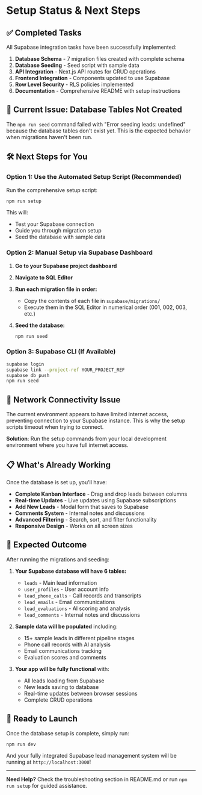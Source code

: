 # Setup Status & Next Steps

## ✅ Completed Tasks

All Supabase integration tasks have been successfully implemented:

1. **Database Schema** - 7 migration files created with complete schema
2. **Database Seeding** - Seed script with sample data  
3. **API Integration** - Next.js API routes for CRUD operations
4. **Frontend Integration** - Components updated to use Supabase
5. **Row Level Security** - RLS policies implemented
6. **Documentation** - Comprehensive README with setup instructions

## 🚧 Current Issue: Database Tables Not Created

The `npm run seed` command failed with "Error seeding leads: undefined" because the database tables don't exist yet. This is the expected behavior when migrations haven't been run.

## 🛠️ Next Steps for You

### Option 1: Use the Automated Setup Script (Recommended)

Run the comprehensive setup script:
```bash
npm run setup
```

This will:
- Test your Supabase connection
- Guide you through migration setup
- Seed the database with sample data

### Option 2: Manual Setup via Supabase Dashboard

1. **Go to your Supabase project dashboard**
2. **Navigate to SQL Editor**
3. **Run each migration file in order:**
   - Copy the contents of each file in `supabase/migrations/` 
   - Execute them in the SQL Editor in numerical order (001, 002, 003, etc.)

4. **Seed the database:**
   ```bash
   npm run seed
   ```

### Option 3: Supabase CLI (If Available)

```bash
supabase login
supabase link --project-ref YOUR_PROJECT_REF  
supabase db push
npm run seed
```

## 🐛 Network Connectivity Issue

The current environment appears to have limited internet access, preventing connection to your Supabase instance. This is why the setup scripts timeout when trying to connect.

**Solution**: Run the setup commands from your local development environment where you have full internet access.

## 📋 What's Already Working

Once the database is set up, you'll have:

- **Complete Kanban Interface** - Drag and drop leads between columns
- **Real-time Updates** - Live updates using Supabase subscriptions  
- **Add New Leads** - Modal form that saves to Supabase
- **Comments System** - Internal notes and discussions
- **Advanced Filtering** - Search, sort, and filter functionality
- **Responsive Design** - Works on all screen sizes

## 🎯 Expected Outcome

After running the migrations and seeding:

1. **Your Supabase database will have 6 tables:**
   - `leads` - Main lead information
   - `user_profiles` - User account info
   - `lead_phone_calls` - Call records and transcripts
   - `lead_emails` - Email communications
   - `lead_evaluations` - AI scoring and analysis
   - `lead_comments` - Internal notes and discussions

2. **Sample data will be populated** including:
   - 15+ sample leads in different pipeline stages
   - Phone call records with AI analysis
   - Email communications tracking
   - Evaluation scores and comments

3. **Your app will be fully functional** with:
   - All leads loading from Supabase
   - New leads saving to database
   - Real-time updates between browser sessions
   - Complete CRUD operations

## 🚀 Ready to Launch

Once the database setup is complete, simply run:
```bash
npm run dev
```

And your fully integrated Supabase lead management system will be running at `http://localhost:3000`!

---

**Need Help?** Check the troubleshooting section in README.md or run `npm run setup` for guided assistance.